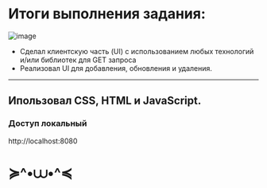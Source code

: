 # Итоги выполнения задания:
![image](https://github.com/user-attachments/assets/7b6071ba-5574-495a-a9ec-c2ae5ff06126)

* Сделал клиентскую часть (UI) с использованием любых технологий и/или библиотек для GET запроса
* Реализовал UI для добавления, обновления и удаления.
---
## Ипользовал CSS, HTML и JavaScript.
### Доступ локальный
http://localhost:8080 

# ≽^•⩊•^≼
